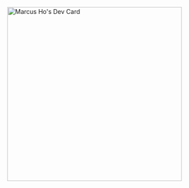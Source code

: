 <a href="https://app.daily.dev/marcusho21"><img src="https://api.daily.dev/devcards/9ee071c3db454d90b066c6e25df12e19.png?r=nuc" width="400" alt="Marcus Ho's Dev Card"/></a>
